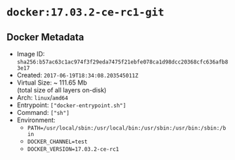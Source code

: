 # `docker:17.03.2-ce-rc1-git`

## Docker Metadata

- Image ID: `sha256:b57ac63c1ac974f3f29eda7475f21ebfe078ca1d98dcc20368cfc636afb83e17`
- Created: `2017-06-19T18:34:08.203545011Z`
- Virtual Size: ~ 111.65 Mb  
  (total size of all layers on-disk)
- Arch: `linux`/`amd64`
- Entrypoint: `["docker-entrypoint.sh"]`
- Command: `["sh"]`
- Environment:
  - `PATH=/usr/local/sbin:/usr/local/bin:/usr/sbin:/usr/bin:/sbin:/bin`
  - `DOCKER_CHANNEL=test`
  - `DOCKER_VERSION=17.03.2-ce-rc1`
